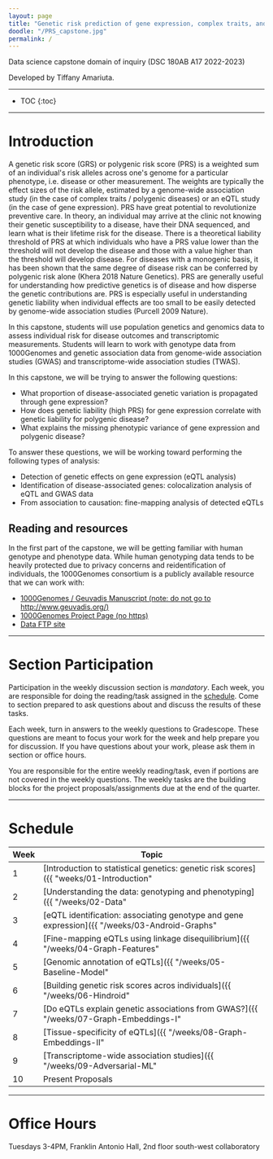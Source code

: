```yaml
---
layout: page
title: "Genetic risk prediction of gene expression, complex traits, and polygenic disease"
doodle: "/PRS_capstone.jpg"
permalink: /
---
```


Data science capstone domain of inquiry (DSC 180AB A17 2022-2023)

Developed by Tiffany Amariuta.

---
* TOC
{:toc}

---

# Introduction

A genetic risk score (GRS) or polygenic risk score (PRS) is a weighted sum of an individual's risk alleles across one's genome for a particular phenotype, i.e. disease or other measurement. The weights are typically the effect sizes of the risk allele, estimated by a genome-wide association study (in the case of complex traits / polygenic diseases) or an eQTL study (in the case of gene expression). PRS have great potential to revolutionize preventive care. In theory, an individual may arrive at the clinic not knowing their genetic susceptibility to a disease, have their DNA sequenced, and learn what is their lifetime risk for the disease. There is a theoretical liability threshold of PRS at which individuals who have a PRS value lower than the threshold will not develop the disease and those with a value higher than the threshold will develop disease. For diseases with a monogenic basis, it has been shown that the same degree of disease risk can be conferred by polygenic risk alone (Khera 2018 Nature Genetics). PRS are generally useful for understanding how predictive genetics is of disease and how disperse the genetic contributions are. PRS is especially useful in understanding genetic liability when individual effects are too small to be easily detected by genome-wide association studies (Purcell 2009 Nature). 

In this capstone, students will use population genetics and genomics data to assess individual risk for disease outcomes and transcriptomic measurements. Students will learn to work with genotype data from 1000Genomes and genetic association data from genome-wide association studies (GWAS) and transcriptome-wide association studies (TWAS).

In this capstone, we will be trying to answer the following questions:
* What proportion of disease-associated genetic variation is propagated through gene expression? 
* How does genetic liability (high PRS) for gene expression correlate with genetic liability for polygenic disease?
* What explains the missing phenotypic variance of gene expression and polygenic disease?

To answer these questions, we will be working toward performing the following types of analysis:
* Detection of genetic effects on gene expression (eQTL analysis)
* Identification of disease-associated genes: colocalization analysis of eQTL and GWAS data
* From association to causation: fine-mapping analysis of detected eQTLs

## Reading and resources

In the first part of the capstone, we will be getting familiar with human genotype and phenotype data. While human genotyping data tends to be heavily protected due to privacy concerns and reidentification of individuals, the 1000Genomes consortium is a publicly available resource that we can work with:
* [1000Genomes / Geuvadis Manuscript (note: do not go to http://www.geuvadis.org/)](https://www.ncbi.nlm.nih.gov/pmc/articles/PMC3918453/)
* [1000Genomes Project Page (no https)](www.internationalgenome.org/data)
* [Data FTP site](ftp://ftp-trace.ncbi.nih.gov/1000genomes/ftp)

---

# Section Participation

Participation in the weekly discussion section is *mandatory*. Each
week, you are responsible for doing the reading/task assigned in the
[schedule](#schedule). Come to section prepared to ask questions about
and discuss the results of these tasks. 

Each week, turn in answers to the weekly questions to Gradescope. These
questions are meant to focus your work for the week and help prepare
you for discussion. If you have questions about your work, please ask
them in section or office hours.

You are responsible for the entire weekly reading/task, even if
portions are not covered in the weekly questions. The weekly tasks are
the building blocks for the project proposals/assignments due at the
end of the quarter.

---

# Schedule

|Week|Topic|
|--|--|
|1|[Introduction to statistical genetics: genetic risk scores]({{ "weeks/01-Introduction" | absolute_url }})|
|2|[Understanding the data: genotyping and phenotyping]({{ "/weeks/02-Data" | absolute_url }})|
|3|[eQTL identification: associating genotype and gene expression]({{ "/weeks/03-Android-Graphs" | absolute_url }})|
|4|[Fine-mapping eQTLs using linkage disequilibrium]({{ "/weeks/04-Graph-Features" | absolute_url }})|
|5|[Genomic annotation of eQTLs]({{ "/weeks/05-Baseline-Model" | absolute_url }})|
|6|[Building genetic risk scores acros individuals]({{ "/weeks/06-Hindroid" | absolute_url }})|
|7|[Do eQTLs explain genetic associations from GWAS?]({{ "/weeks/07-Graph-Embeddings-I" | absolute_url }})|
|8|[Tissue-specificity of eQTLs]({{ "/weeks/08-Graph-Embeddings-II" | absolute_url }})|
|9|[Transcriptome-wide association studies]({{ "/weeks/09-Adversarial-ML" | absolute_url }})|
|10|Present Proposals|

---

# Office Hours

Tuesdays 3-4PM, Franklin Antonio Hall, 2nd floor south-west collaboratory



